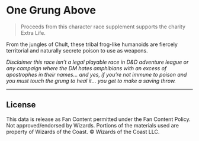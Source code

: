 # One Grung Above

> Proceeds from this character race supplement supports the charity Extra Life.

From the jungles of Chult, these tribal frog-like humanoids are fiercely territorial and naturally secrete poison to use as weapons.

_Disclaimer this race isn’t a legal playable race in D&D adventure league or any campaign where the DM hates amphibians with an excess of apostrophes in their names… and yes, if you’re not immune to poison and you must touch the grung to heal it… you get to make a saving throw._

---

## License

This data is release as Fan Content permitted under the Fan Content Policy. Not approved/endorsed by Wizards. Portions of the materials used are property of Wizards of the Coast. © Wizards of the Coast LLC.
